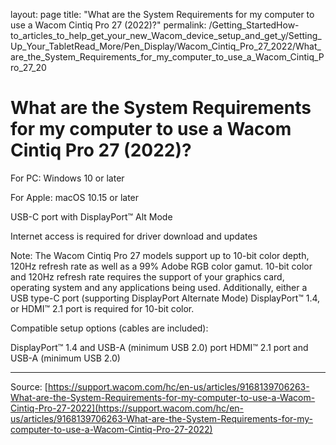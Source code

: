 layout: page
title: "What are the System Requirements for my computer to use a Wacom Cintiq Pro 27 (2022)?"
permalink: /Getting_StartedHow-to_articles_to_help_get_your_new_Wacom_device_setup_and_get_y/Setting_Up_Your_TabletRead_More/Pen_Display/Wacom_Cintiq_Pro_27_2022/What_are_the_System_Requirements_for_my_computer_to_use_a_Wacom_Cintiq_Pro_27_20

# What are the System Requirements for my computer to use a Wacom Cintiq Pro 27 (2022)?

For PC: Windows 10 or later


For Apple: macOS 10.15 or later


USB-C port with DisplayPort™ Alt Mode


Internet access is required for driver download and updates


Note: The Wacom Cintiq Pro 27 models support up to 10-bit color depth, 120Hz refresh rate as well as a 99% Adobe RGB color gamut. 10-bit color and 120Hz refresh rate requires the support of your graphics card, operating system and any applications being used. Additionally, either a USB type-C port (supporting DisplayPort Alternate Mode) DisplayPort™ 1.4, or HDMI™ 2.1 port is required for 10-bit color.


Compatible setup options (cables are included):


DisplayPort™ 1.4 and USB-A (minimum USB 2.0) port 
HDMI™ 2.1 port and USB-A (minimum USB 2.0)

---
Source: [https://support.wacom.com/hc/en-us/articles/9168139706263-What-are-the-System-Requirements-for-my-computer-to-use-a-Wacom-Cintiq-Pro-27-2022](https://support.wacom.com/hc/en-us/articles/9168139706263-What-are-the-System-Requirements-for-my-computer-to-use-a-Wacom-Cintiq-Pro-27-2022)
